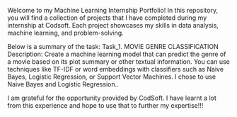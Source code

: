Welcome to my Machine Learning Internship Portfolio! In this repository, 
you will find a collection of projects that I have completed during my internship at Codsoft. 
Each project showcases my skills in data analysis, machine learning, and problem-solving.

Below is a summary of the task: 
Task_1. MOVIE GENRE CLASSIFICATION Description: 
Create a machine learning model that can predict the genre of a movie based on its plot summary or other textual information. 
You can use techniques like TF-IDF or word embeddings with classifiers such as Naive Bayes, Logistic Regression, or Support Vector Machines. 
I chose to use Naive Bayes and Logistic Regression..

I am grateful for the opportunity provided by CodSoft. I have learnt a lot from this experience and hope to use that to further my expertise!!!

